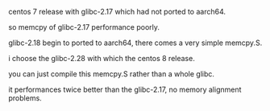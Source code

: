 centos 7 release with glibc-2.17 which had not ported to aarch64.

so memcpy of glibc-2.17 performance poorly.

glibc-2.18 begin to ported to aarch64, there comes a very simple memcpy.S.

i choose the glibc-2.28 with which the centos 8 release.

you can just compile this memcpy.S rather than a whole glibc.

it performances twice better than the glibc-2.17, no memory alignment problems.
